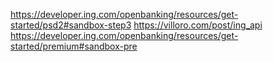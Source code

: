 https://developer.ing.com/openbanking/resources/get-started/psd2#sandbox-step3
https://villoro.com/post/ing_api
https://developer.ing.com/openbanking/resources/get-started/premium#sandbox-pre
